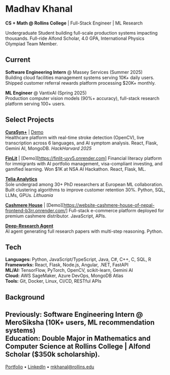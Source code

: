 # Madhav Khanal

**CS + Math @ Rollins College** | Full-Stack Engineer | ML Research

Undergraduate Student building full-scale production systems impacting thousands. Full-ride Alfond Scholar, 4.0 GPA, International Physics Olympiad Team Member.

## Current

**Software Engineering Intern** @ Massey Services (Summer 2025)  
Building cloud facilities management systems serving 10K+ daily users. Shipped customer referral rewards platform processing $20K+ monthly.

**ML Engineer** @ VantixAI (Spring 2025)  
Production computer vision models (90%+ accuracy), full-stack research platform serving 100+ users.

## Select Projects

**[CuraSyn+](https://github.com/actionproject-madhav/HackHarvard)** | [Demo](https://curasyn.onrender.com)  
Healthcare platform with real-time stroke detection (OpenCV), live transcription across 6 languages, and AI symptom analysis. React, Flask, Gemini AI, MongoDB. *HackHarvard 2025*

**[FinLit](https://github.com/actionproject-madhav/NSAhack)**  | [Demo][https://finlit-uyv5.onrender.com]
Financial literacy platform for immigrants with AI portfolio management, visa-compliant investing, and gamified learning. Won $1K at NSA AI Hackathon. React, Flask, ML.

**[Telia Analytics](https://github.com/actionproject-madhav/Telia_Analytics_Workshop)**  
Sole undergrad among 30+ PhD researchers at European ML collaboration. Built clustering algorithms to improve customer retention 30%. Python, SQL, LLMs, GPUs. *Lithuania*

**[Cashmere House](https://github.com/actionproject-madhav/Cashmere-House-Website)**  | [Demo][https://website-cashmere-house-of-nepal-frontend-b3rr.onrender.com/]
Full-stack e-commerce platform deployed for premium cashmere distributor. JavaScript, APIs.

**[Deep-Research Agent](https://github.com/actionproject-madhav/Deep-Research)**  
AI agent generating full research papers with multi-step reasoning. Python.





## Tech

**Languages:** Python, JavaScript/TypeScript, Java, C#, C++, C, SQL, R  
**Frameworks:** React, Flask, Node.js, Angular, .NET, FastAPI  
**ML/AI:** TensorFlow, PyTorch, OpenCV, scikit-learn, Gemini AI  
**Cloud:** AWS SageMaker, Azure DevOps, MongoDB Atlas  
**Tools:** Git, Docker, Linux, CI/CD, RESTful APIs

## Background

Previously: Software Engineering Intern @ MeroSiksha (10K+ users, ML recommendation systems)  
Education: Double Major in Mathematics and Computer Science at Rollins College | Alfond Scholar ($350k scholarship).
---

[Portfolio](https://github.com/actionproject-madhav/my_portfolio) • [LinkedIn](https://linkedin.com/in/Madhav) • mkhanal@rollins.edu
